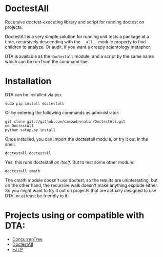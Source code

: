 DoctestAll
==========

Recursive doctest-executing library and script for running doctest on projects.

DoctestAll is a very simple solution for running unit tests a package at a time,
recursively descending with the ```__all__``` module property to find children
to analyze. Or audit, if you want a creepy scientology metaphor.

DTA is available as the ```doctestall``` module, and a script by the same name
which can be run from the command line.


Installation
============

DTA can be installed via pip:

    sudo pip install doctestall

Or by entering the following commands as administrator:

    git clone git://github.com/campadrenalin/DoctestAll.git
    cd DoctestAll
    python setup.py install

Once installed, you can import the doctestall module, or try it out in the shell:

    doctestall doctestall

Yes, this runs doctestall _on itself._ But to test some other module:

    doctestall cmath

The cmath module doesn't use doctest, so the results are uninteresting, but on
the other hand, the recursive walk doesn't make anything explode either. So you
might want to try it out on projects that are actually designed to use DTA, or
at least be friendly to it.


Projects using or compatible with DTA:
======================================

* [ConcurrenTree](https://github.com/campadrenalin/ConcurrenTree)
* [DoctestAll](https://github.com/campadrenalin/DoctestAll)
* [EJTP](https://github.com/campadrenalin/EJTP-lib-python)
